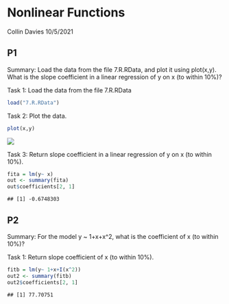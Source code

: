 Nonlinear Functions
================
Collin Davies
10/5/2021

## P1

Summary: Load the data from the file 7.R.RData, and plot it using
plot(x,y). What is the slope coefficient in a linear regression of y on
x (to within 10%)?

Task 1: Load the data from the file 7.R.RData

``` r
load("7.R.RData")
```

Task 2: Plot the data.

``` r
plot(x,y)
```

![](Nonlinear-Functions_files/figure-gfm/unnamed-chunk-2-1.png)<!-- -->

Task 3: Return slope coefficient in a linear regression of y on x (to
within 10%).

``` r
fita = lm(y~ x)
out <- summary(fita)
out$coefficients[2, 1]
```

    ## [1] -0.6748303

## P2

Summary: For the model y \~ 1+x+x^2, what is the coefficient of x (to
within 10%)?

Task 1: Return slope coefficient of x (to within 10%).

``` r
fitb = lm(y~ 1+x+I(x^2))
out2 <- summary(fitb)
out2$coefficients[2, 1]
```

    ## [1] 77.70751
